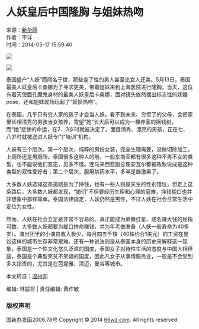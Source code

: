 # 人妖皇后中国隆胸 与姐妹热吻

来源：[新华网](http://www.xinhuanet.com/)  
作者：不详  
时间：2014-05-17 15:59:40

![](http://pic.66wz.com/0/01/86/78/1867875_969624.jpg)

![](http://pic.66wz.com/0/01/86/78/1867876_318069.jpg)

泰国盛产“人妖”而闻名于世，那些变了性的男人甚至比女人还美。5月13日，泰国最美人妖皇后卡桑娜为了寻求更美，带着姐妹来到上海医院进行隆胸，当天，这位有着天使面孔魔鬼身材的最美人妖皇后卡桑娜，面对镜头依然摆出标志性的妩媚pose，还和姐妹现场玩起了“妖妖热吻”。

在泰国，几乎只有穷人家的孩子才会当人妖，看不到未来、穷慌了的父母，会把家里长相清秀的男孩当女孩养，寄望“她”长大后可以成为一棵养家的摇钱树，而“她”悲惨的命运，在2、3岁时就被决定了。面目清秀、漂亮的男孩，正在七、八岁时就被送进人妖专门“培训”机构。

人妖有三个层次。第一个层次，纯粹的男扮女装，完全生理需要，没做切除加工，上厕所还是男厕所。泰国很多这种人的哦，一般东南亚都有很多这种不男不女的类型，也不能说他们变态，见多不怪。连马来西亚副总理安瓦尔都被政敌说成是这种类型的双性爱好者；第二个层次，服用禁药水平，多半是雌激素了。

大多数人妖选择这条道路是为了挣钱，也有一些人则是天生的性别错位，但走上这条路后，大多数人妖都发现，“她们”不但要经历生理和心理的磨难，挣钱糊口也并非想象中那样简单。泰国法律规定，人妖仍然是男性，不过人妖在社会日常生活中定位为女性。

然而，人妖在社会立足是非常不容易的。真正能成为歌舞红星、成名赚大钱的屈指可数，大多数人妖都要为糊口拼命赚钱，并为年老做准备（人妖一般寿命为40多岁）。演出团里的小演员收入极少，每月四五千铢（40铢约合1美元）的工资在曼谷这样的城市生存非常艰难。还有一种说法则是从泰国本身的历史来解释这一现象，泰国是一个性文化悠久泛滥的国度，泰国女子对待性生活的态度与中国大相径庭，泰国是个典型笑贫不笑娼的国度，因此凡女子从事情服务业，一般是不会受到多大指责的，尤其是在芭堤雅，清迈，曼谷等城市。

本文转自：[温州网](https://www.66wz.com)

编辑: 林振将 | 责任编辑: 黄作敏

### 版权声明

国新办发函2006.78号 Copyright © 2014 [66wz.com](https://www.66wz.com). All rights reserved.